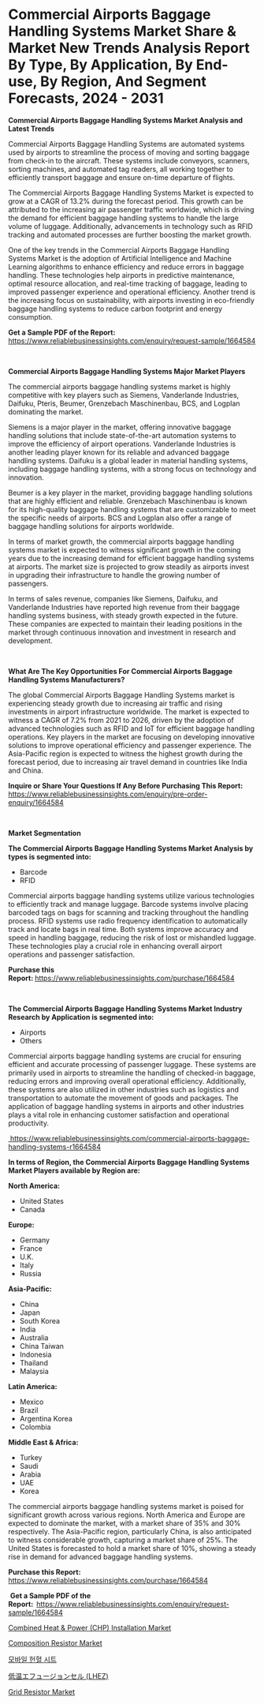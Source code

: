 <p><h1>Commercial Airports Baggage Handling Systems Market Share & Market New Trends Analysis Report By Type, By Application, By End-use, By Region, And Segment Forecasts, 2024 - 2031</h1></p><p><strong>Commercial Airports Baggage Handling Systems Market Analysis and Latest Trends</strong></p>
<p><p>Commercial Airports Baggage Handling Systems are automated systems used by airports to streamline the process of moving and sorting baggage from check-in to the aircraft. These systems include conveyors, scanners, sorting machines, and automated tag readers, all working together to efficiently transport baggage and ensure on-time departure of flights.</p><p>The Commercial Airports Baggage Handling Systems Market is expected to grow at a CAGR of 13.2% during the forecast period. This growth can be attributed to the increasing air passenger traffic worldwide, which is driving the demand for efficient baggage handling systems to handle the large volume of luggage. Additionally, advancements in technology such as RFID tracking and automated processes are further boosting the market growth.</p><p>One of the key trends in the Commercial Airports Baggage Handling Systems Market is the adoption of Artificial Intelligence and Machine Learning algorithms to enhance efficiency and reduce errors in baggage handling. These technologies help airports in predictive maintenance, optimal resource allocation, and real-time tracking of baggage, leading to improved passenger experience and operational efficiency. Another trend is the increasing focus on sustainability, with airports investing in eco-friendly baggage handling systems to reduce carbon footprint and energy consumption.</p></p>
<p><strong>Get a Sample PDF of the Report:&nbsp;</strong> <a href="https://www.reliablebusinessinsights.com/enquiry/request-sample/1664584">https://www.reliablebusinessinsights.com/enquiry/request-sample/1664584</a></p>
<p>&nbsp;</p>
<p><strong>Commercial Airports Baggage Handling Systems Major Market Players</strong></p>
<p><p>The commercial airports baggage handling systems market is highly competitive with key players such as Siemens, Vanderlande Industries, Daifuku, Pteris, Beumer, Grenzebach Maschinenbau, BCS, and Logplan dominating the market. </p><p>Siemens is a major player in the market, offering innovative baggage handling solutions that include state-of-the-art automation systems to improve the efficiency of airport operations. Vanderlande Industries is another leading player known for its reliable and advanced baggage handling systems. Daifuku is a global leader in material handling systems, including baggage handling systems, with a strong focus on technology and innovation.</p><p>Beumer is a key player in the market, providing baggage handling solutions that are highly efficient and reliable. Grenzebach Maschinenbau is known for its high-quality baggage handling systems that are customizable to meet the specific needs of airports. BCS and Logplan also offer a range of baggage handling solutions for airports worldwide.</p><p>In terms of market growth, the commercial airports baggage handling systems market is expected to witness significant growth in the coming years due to the increasing demand for efficient baggage handling systems at airports. The market size is projected to grow steadily as airports invest in upgrading their infrastructure to handle the growing number of passengers.</p><p>In terms of sales revenue, companies like Siemens, Daifuku, and Vanderlande Industries have reported high revenue from their baggage handling systems business, with steady growth expected in the future. These companies are expected to maintain their leading positions in the market through continuous innovation and investment in research and development.</p></p>
<p>&nbsp;</p>
<p><strong>What Are The Key Opportunities For Commercial Airports Baggage Handling Systems Manufacturers?</strong></p>
<p><p>The global Commercial Airports Baggage Handling Systems market is experiencing steady growth due to increasing air traffic and rising investments in airport infrastructure worldwide. The market is expected to witness a CAGR of 7.2% from 2021 to 2026, driven by the adoption of advanced technologies such as RFID and IoT for efficient baggage handling operations. Key players in the market are focusing on developing innovative solutions to improve operational efficiency and passenger experience. The Asia-Pacific region is expected to witness the highest growth during the forecast period, due to increasing air travel demand in countries like India and China.</p></p>
<p><strong>Inquire or Share Your Questions If Any Before Purchasing This Report:</strong> <a href="https://www.reliablebusinessinsights.com/enquiry/pre-order-enquiry/1664584">https://www.reliablebusinessinsights.com/enquiry/pre-order-enquiry/1664584</a></p>
<p>&nbsp;</p>
<p><strong>Market Segmentation</strong></p>
<p><strong>The Commercial Airports Baggage Handling Systems Market Analysis by types is segmented into:</strong></p>
<p><ul><li>Barcode</li><li>RFID</li></ul></p>
<p><p>Commercial airports baggage handling systems utilize various technologies to efficiently track and manage luggage. Barcode systems involve placing barcoded tags on bags for scanning and tracking throughout the handling process. RFID systems use radio frequency identification to automatically track and locate bags in real time. Both systems improve accuracy and speed in handling baggage, reducing the risk of lost or mishandled luggage. These technologies play a crucial role in enhancing overall airport operations and passenger satisfaction.</p></p>
<p><strong>Purchase this Report:&nbsp;</strong><a href="https://www.reliablebusinessinsights.com/purchase/1664584">https://www.reliablebusinessinsights.com/purchase/1664584</a></p>
<p>&nbsp;</p>
<p><strong>The Commercial Airports Baggage Handling Systems Market Industry Research by Application is segmented into:</strong></p>
<p><ul><li>Airports</li><li>Others</li></ul></p>
<p><p>Commercial airports baggage handling systems are crucial for ensuring efficient and accurate processing of passenger luggage. These systems are primarily used in airports to streamline the handling of checked-in baggage, reducing errors and improving overall operational efficiency. Additionally, these systems are also utilized in other industries such as logistics and transportation to automate the movement of goods and packages. The application of baggage handling systems in airports and other industries plays a vital role in enhancing customer satisfaction and operational productivity.</p></p>
<p><a href="https://www.reliablebusinessinsights.com/commercial-airports-baggage-handling-systems-r1664584">&nbsp;https://www.reliablebusinessinsights.com/commercial-airports-baggage-handling-systems-r1664584</a></p>
<p><strong>In terms of Region, the Commercial Airports Baggage Handling Systems Market Players available by Region are:</strong></p>
<p>
    <p> <strong> North America: </strong>
        <ul>
            <li>United States</li>
            <li>Canada</li>
        </ul>
        </p> 
    <p> <strong> Europe: </strong>
        <ul>
            <li>Germany</li>
            <li>France</li>
            <li>U.K.</li>
            <li>Italy</li>
            <li>Russia</li>
        </ul>
        </p> 
    <p> <strong> Asia-Pacific: </strong>
        <ul>
            <li>China</li>
            <li>Japan</li>
            <li>South Korea</li>
            <li>India</li>
            <li>Australia</li>
            <li>China Taiwan</li>
            <li>Indonesia</li>
            <li>Thailand</li>
            <li>Malaysia</li>
        </ul>
        </p> 
    <p> <strong> Latin America: </strong>
        <ul>
            <li>Mexico</li>
            <li>Brazil</li>
            <li>Argentina Korea</li>
            <li>Colombia</li>
        </ul>
        </p> 
    <p> <strong> Middle East & Africa: </strong>
        <ul>
            <li>Turkey</li>
            <li>Saudi</li>
            <li>Arabia</li>
            <li>UAE</li>
            <li>Korea</li>
        </ul>
    </p>
    </p>
<p><p>The commercial airports baggage handling systems market is poised for significant growth across various regions. North America and Europe are expected to dominate the market, with a market share of 35% and 30% respectively. The Asia-Pacific region, particularly China, is also anticipated to witness considerable growth, capturing a market share of 25%. The United States is forecasted to hold a market share of 10%, showing a steady rise in demand for advanced baggage handling systems.</p></p>
<p><strong>Purchase this Report: </strong><a href="https://www.reliablebusinessinsights.com/purchase/1664584">https://www.reliablebusinessinsights.com/purchase/1664584</a></p>
<p>&nbsp;<strong>Get a Sample PDF of the Report:&nbsp;&nbsp;</strong><a href="https://www.reliablebusinessinsights.com/enquiry/request-sample/1664584">https://www.reliablebusinessinsights.com/enquiry/request-sample/1664584</a></p>
<p><strong></strong></p>
<p><p><a href="https://github.com/DeonteStanton2023/Market-Research-Report-List-1/blob/main/combined-heat-power-chp-installation-market.md">Combined Heat & Power (CHP) Installation Market</a></p><p><a href="https://issuu.com/reportprime-2/docs/composition-resistor-market-size-2030.pptx">Composition Resistor Market</a></p><p><a href="https://medium.com/@elod.85/%EB%AA%A8%EB%B0%94%EC%9D%BC-%ED%98%88%EC%95%A1-%EA%B8%B0%EB%B6%80-%EC%9D%98%EC%9E%90-%EC%8B%9C%EC%9E%A5%EC%9D%80-%EC%8B%9C%EC%9E%A5-%EC%A0%90%EC%9C%A0%EC%9C%A8-%ED%81%AC%EA%B8%B0-%EB%B0%8F-2031%EB%85%84%EA%B9%8C%EC%A7%80%EC%9D%98-%EC%98%88%EC%83%81-%EC%98%88%EC%B8%A1%EC%97%90-%EC%B4%88%EC%A0%90%EC%9D%84-%EB%A7%9E%EC%B6%A5%EB%8B%88%EB%8B%A4-fefae114cd85">모바일 헌혈 시트</a></p><p><a href="https://github.com/bevdtkn4419963/Market-Research-Report-List-2/blob/main/766335596815.md">低温エフュージョンセル (LHEZ)</a></p><p><a href="https://issuu.com/reportprime-2/docs/grid-resistor-market-size-2030.pptx">Grid Resistor Market</a></p></p>